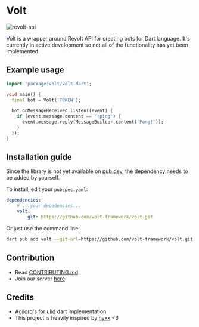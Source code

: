 # Volt

![revolt-api](https://img.shields.io/npm/v/revolt-api?label=Revolt%20API)

Volt is a wrapper around Revolt API for creating bots for Dart language.
It's currently in active development so not all of the functionality has yet been implemented.

## Example usage

```dart
import 'package:volt/volt.dart';

void main() {
  final bot = Volt('TOKEN');

  bot.onMessageReceived.listen((event) {
    if (event.message.content == '!ping') {
      event.message.reply(MessageBuilder.content('Pong!'));
    }
  });
}
```

## Installation guide

Since the library is not yet available on [pub.dev](https://pub.dev/), the dependency needs to be added by yourself.

To install, edit your `pubspec.yaml`:

```yaml
dependencies:
    # ...your depedencies...
    volt:
        git: https://github.com/volt-framework/volt.git
```

Or just use the command line:

```bash
dart pub add volt --git-url=https://github.com/volt-framework/volt.git
```

## Contribution

-   Read [CONTRIBUTING.md](https://github.com/nyxx-discord/nyxx/blob/dev/CONTRIBUTING.md)
-   Join our server [here](https://app.revolt.chat/invite/h1eRgQfB)

## Credits

-   [Agilord](https://github.com/agilord/)'s for [ulid](https://github.com/agilord/ulid) dart implementation
-   This project is heavily inspired by [nyxx](https://github.com/nyxx-discord/nyxx) <3

